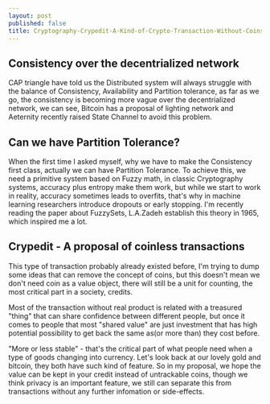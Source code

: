 ```yaml
---
layout: post
published: false
title: Cryptography-Crypedit-A-Kind-of-Crypto-Transaction-Without-Coins
---
```

## Consistency over the decentrialized network

CAP triangle have told us the Distributed system will always struggle with the balance of Consistency, Availability and Partition tolerance, as far as we go, the consistency is becoming more vague over the decentrialized network, we can see, Bitcoin has a proposal of lighting network and Aeternity recently raised State Channel to avoid this problem. 

## Can we have Partition Tolerance?

When the first time I asked myself, why we have to make the Consistency first class, actually we can have Partition Tolerance. To achieve this, we need a primitive system based on Fuzzy math, in classic Cryptography systems, accuracy plus entropy make them work, but while we start to work in reality, accuracy sometimes leads to overfits, that's why in machine learning researchers introduce dropouts or early stopping. I'm recently reading the paper about FuzzySets, L.A.Zadeh establish this theory in 1965, which inspired me a lot.

## Crypedit - A proposal of coinless transactions

This type of transaction probably already existed before, I'm trying to dump some ideas that can remove the concept of coins, but this doesn't mean we don't need coin as a value object, there will still be a unit for counting, the most critical part in a society, credits.

Most of the transaction without real product is related with a treasured "thing" that can share confidence between different people, but once it comes to people that most "shared value" are just investment that has high potential possibility to get back the same as(or more than) they cost before.

"More or less stable" - that's the critical part of what people need when a type of goods changing into currency. Let's look back at our lovely gold and bitcoin, they both have such kind of feature. So in my proposal, we hope the value can be kept in your credit instead of untrackable coins, though we think privacy is an important feature, we still can separate this from transactions without any further infomation or side-effects.
